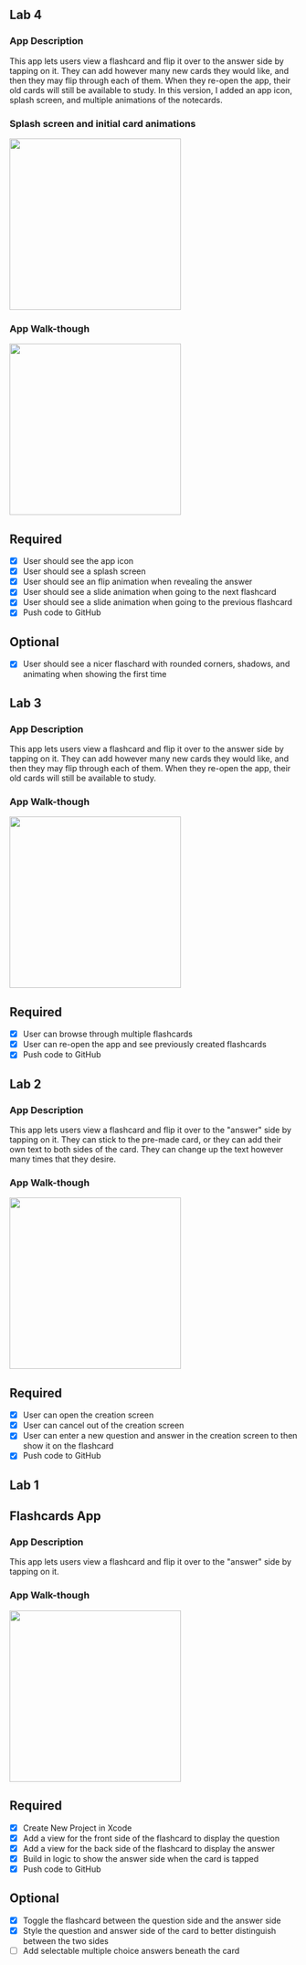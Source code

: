 ## Lab 4

### App Description
This app lets users view a flashcard and flip it over to the answer side by tapping on it. They can add however many new cards they would like, and then they may flip through each of them. When they re-open the app, their old cards will still be available to study.  In this version, I added an app icon, splash screen, and multiple animations of the notecards.
### Splash screen and initial card animations
<img src="http://g.recordit.co/LDdRX7yYKA.gif" width=300><br>

### App Walk-though
<img src="http://g.recordit.co/aBmHjpOkgf.gif" width=300><br>

## Required
- [x] User should see the app icon 
- [x] User should see a splash screen
- [x] User should see an flip animation when revealing the answer
- [x] User should see a slide animation when going to the next flashcard
- [x] User should see a slide animation when going to the previous flashcard
- [x] Push code to GitHub
## Optional
- [x] User should see a nicer flaschard with rounded corners, shadows, and animating when showing the first time

## Lab 3

### App Description
This app lets users view a flashcard and flip it over to the answer side by tapping on it. They can add however many new cards they would like, and then they may flip through each of them. When they re-open the app, their old cards will still be available to study.  


### App Walk-though
<img src=https://i.imgur.com/XUkUuih.gif width=300><br>

## Required
- [x] User can browse through multiple flashcards
- [x] User can re-open the app and see previously created flashcards
- [x] Push code to GitHub

## Lab 2

### App Description
This app lets users view a flashcard and flip it over to the "answer" side by tapping on it. They can stick to the pre-made card, or they can add their own text to both sides of the card. They can change up the text however many times that they desire. 

### App Walk-though

<img src="https://i.imgur.com/5AuUddp.gif" width=300><br>

## Required
- [x] User can open the creation screen
- [x] User can cancel out of the creation screen
- [x] User can enter a new question and answer in the creation screen to then show it on the flashcard
- [x] Push code to GitHub

## Lab 1
## Flashcards App 

### App Description
This app lets users view a flashcard and flip it over to the "answer" side by tapping on it. 

### App Walk-though
<img src="https://i.imgur.com/SJvEMxT.gif" width=300><br>

## Required
- [x] Create New Project in Xcode
- [x] Add a view for the front side of the flashcard to display the question
- [x] Add a view for the back side of the flashcard to display the answer
- [x] Build in logic to show the answer side when the card is tapped
- [x] Push code to GitHub
## Optional
- [x] Toggle the flashcard between the question side and the answer side
- [x] Style the question and answer side of the card to better distinguish between the two sides
- [ ] Add selectable multiple choice answers beneath the card
